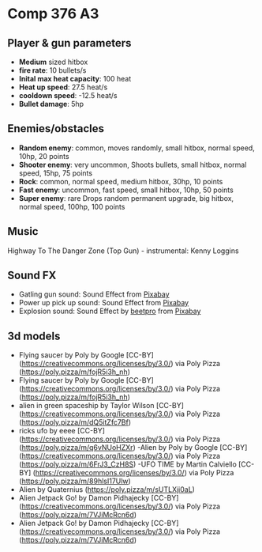 # Comp 376 A3

## Player & gun parameters

- <b>Medium</b> sized hitbox
- <b>fire rate</b>: 10 bullets/s
- <b>Inital max heat capacity</b>: 100 heat
- <b>Heat up speed</b>: 27.5 heat/s
- <b>cooldown speed</b>: -12.5 heat/s
- <b>Bullet damage</b>: 5hp

## Enemies/obstacles
- <b>Random enemy</b>: common, moves randomly, small hitbox, normal speed, 10hp, 20 points
- <b>Shooter enemy</b>: very uncommon, Shoots bullets, small hitbox, normal speed, 15hp, 75 points
- <b>Rock</b>: common, normal speed, medium hitbox, 30hp, 10 points
- <b>Fast enemy</b>: uncommon, fast speed, small hitbox, 10hp, 50 points
- <b>Super enemy</b>: rare Drops random permanent upgrade, big hitbox, normal speed, 100hp, 100 points

## Music

Highway To The Danger Zone (Top Gun) - instrumental: Kenny Loggins

## Sound FX

- Gatling gun sound: Sound Effect from <a href="https://pixabay.com/?utm_source=link-attribution&utm_medium=referral&utm_campaign=music&utm_content=6998">Pixabay</a>
- Power up pick up sound: Sound Effect from <a href="https://pixabay.com/?utm_source=link-attribution&utm_medium=referral&utm_campaign=music&utm_content=38299">Pixabay</a>
- Explosion sound: Sound Effect by <a href="https://pixabay.com/users/beetpro-16097074/?utm_source=link-attribution&utm_medium=referral&utm_campaign=music&utm_content=10999">beetpro</a> from <a href="https://pixabay.com//?utm_source=link-attribution&utm_medium=referral&utm_campaign=music&utm_content=10999">Pixabay</a>

## 3d models

- Flying saucer by Poly by Google [CC-BY] (https://creativecommons.org/licenses/by/3.0/) via Poly Pizza (https://poly.pizza/m/fojR5i3h_nh)
- Flying saucer by Poly by Google [CC-BY] (https://creativecommons.org/licenses/by/3.0/) via Poly Pizza (https://poly.pizza/m/fojR5i3h_nh)
- alien in green spaceship by Taylor Wilson [CC-BY] (https://creativecommons.org/licenses/by/3.0/) via Poly Pizza (https://poly.pizza/m/dQ5itZfc7Bf)
- ricks ufo by eeee [CC-BY] (https://creativecommons.org/licenses/by/3.0/) via Poly Pizza (https://poly.pizza/m/q6vNUoHZXr)
  -Alien by Poly by Google [CC-BY] (https://creativecommons.org/licenses/by/3.0/) via Poly Pizza (https://poly.pizza/m/6FrJ3_CzH8S)
  -UFO TIME by Martin Calviello [CC-BY] (https://creativecommons.org/licenses/by/3.0/) via Poly Pizza (https://poly.pizza/m/89hlsI17Ulw)
- Alien by Quaternius (https://poly.pizza/m/sUTLXji0aL)
- Alien Jetpack Go! by Damon Pidhajecky [CC-BY] (https://creativecommons.org/licenses/by/3.0/) via Poly Pizza (https://poly.pizza/m/7VJiMcRcn6d)
- Alien Jetpack Go! by Damon Pidhajecky [CC-BY] (https://creativecommons.org/licenses/by/3.0/) via Poly Pizza (https://poly.pizza/m/7VJiMcRcn6d)
